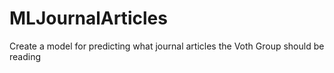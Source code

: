 # MLJournalArticles
Create a model for predicting what journal articles the Voth Group should be reading
